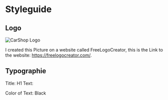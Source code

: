 # Styleguide

## Logo 
![CarShop Logo](https://github.com/Leona-istrefi/m293-Leona-Kristijan/assets/142780434/cc842f86-fe7b-40aa-9f9a-6c52e3ccd942)

I created this Picture on a website called FreeLogoCreator, this is the Link to the website:  https://freelogocreator.com/.

## Typographie 

Title: H1
Text: <p></p> 
Color of Text: Black 
